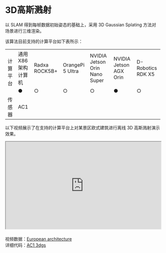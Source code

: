 # 3D高斯溅射  
以 SLAM 得到每帧数据初始姿态的基础上，采用 3D Gaussian Splating 方法对场景进行三维渲染。  

该算法目前支持的计算平台如下表所示：

<table class="docutils align-default" style="width: 100%;">
    <tbody>
        <tr class="row-even centered-table-text">
            <td rowspan="2">计算平台</td>
            <td>通用 X86 架构计算机</td>
            <td>Radxa ROCK5B+</td>
            <td>OrangePi 5 Ultra</td>
            <td>NVIDIA Jetson Orin Nano Super</td>
            <td>NVIDIA Jetson AGX Orin</td>
            <td>D-Robotics RDK X5</td>
        </tr>
        <tr class="row-odd centered-table-text">
            <td>●</td>
            <td>○</td>
            <td>○</td>
            <td>○</td>
            <td>●</td>
            <td>○</td>
        </tr>
        <tr class="row-even centered-table-text">
            <td>传感器</td>
            <td colspan="6">AC1</td>
        </tr>
    </tbody>
</table>

以下视频展示了在支持的计算平台上对某景区欧式建筑进行离线 3D 高斯溅射演示效果。

<div style="margin-bottom: 24px; position:relative; width:100%; padding-top: 56.25%;" class="video-container">
    <iframe src="https://cdn.robosense.cn/AC_wiki/3dgs_demo_wiki.mp4" allowfullscreen style="position:absolute; top:0; left:0; width:100%; height:100%;"></iframe>
</div>

视频数据：[European architecture](https://cdn.robosense.cn/AC_wiki/shuichi.zip)  
详细代码：[AC1 3dgs](https://github.com/RoboSense-Robotics/robosense_ac_3dgs)

